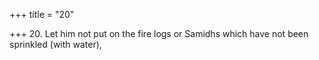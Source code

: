 +++
title = "20"

+++
20. Let him not put on the fire logs or Samidhs which have not been sprinkled (with water),
